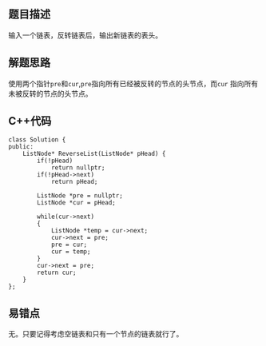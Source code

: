 ## 题目描述

输入一个链表，反转链表后，输出新链表的表头。

## 解题思路
使用两个指针```pre```和```cur```,```pre```指向所有已经被反转的节点的头节点，而```cur```
指向所有未被反转的节点的头节点。

## C++代码
```
class Solution {
public:
    ListNode* ReverseList(ListNode* pHead) {
        if(!pHead)
            return nullptr;
        if(!pHead->next)
            return pHead;
        
        ListNode *pre = nullptr;
        ListNode *cur = pHead;

        while(cur->next)
        {
            ListNode *temp = cur->next;
            cur->next = pre;
            pre = cur;
            cur = temp;
        }
        cur->next = pre;
        return cur;
    }
};
```

## 易错点
无。只要记得考虑空链表和只有一个节点的链表就行了。
